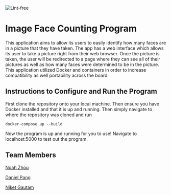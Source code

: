 ![Lint-free](https://github.com/nyu-software-engineering/containerized-app-exercise/actions/workflows/lint.yml/badge.svg)

# Image Face Counting Program

This application aims to allow its users to easily identify how many faces are in a picture that they have taken. The app has a web interface which allows its user to take a picture right from their web browser. Once the picture is taken, the user will be redirected to a page where they can see all of their pictures as well as how many faces were determined to be in the picture. This application utilized Docker and containers in order to increase compatibility as well portability across the board

## Instructions to Configure and Run the Program

First clone the repository onto your local machine. Then ensure you have Docker installed and that it is up and running. Then simply navigate to where the repository was cloned and run 

```
docker-compose up --build
```
Now the program is up and running for you to use! Navigate to localhost:5000 to test out the program.

## Team Members
[Noah Zhou](https://github.com/nz792)

[Daniel Pang](https://github.com/danielpang35github)

[Niket Gautam](https://github.com/githubatit)
